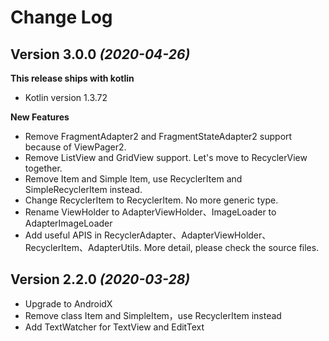 Change Log
==========

Version 3.0.0 *(2020-04-26)*
----------------------------

**This release ships with kotlin**

* Kotlin version 1.3.72

**New Features**
 * Remove FragmentAdapter2 and FragmentStateAdapter2 support because of ViewPager2.
 * Remove ListView and GridView support. Let's move to RecyclerView together.
 * Remove Item and Simple Item, use RecyclerItem and SimpleRecyclerItem instead.
 * Change RecyclerItem<T : AdapterViewHolder> to RecyclerItem. No more generic type.
 * Rename ViewHolder to AdapterViewHolder、ImageLoader to AdapterImageLoader
 * Add useful APIS in RecyclerAdapter、AdapterViewHolder、RecyclerItem、AdapterUtils. 
   More detail, please check the source files.
 

Version 2.2.0 *(2020-03-28)*
----------------------------

* Upgrade to AndroidX
* Remove class Item and SimpleItem，use RecyclerItem instead
* Add TextWatcher for TextView and EditText
